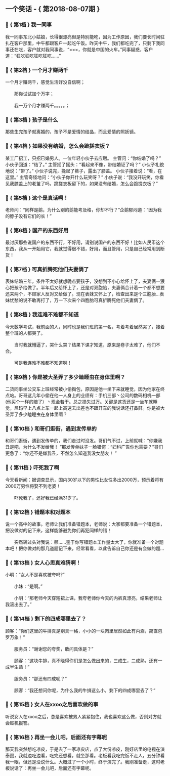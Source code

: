 ## 一个笑话 - { 第2018-08-07期 }
</hr>

### :jack_o_lantern: { 第1档 } 我一同事
我一同事东北小姑娘，长得很漂亮但是特别能吃，因为工作原因，我们要长时间驻扎在客户那里，中午都跟客户一起吃午饭。昨天中午，我们都吃完了，只剩下我同事还在吃，客户就对我同事说，“×××，你就是中国的火车。”同事疑惑，客户道：“狂吃狂吃狂吃狂吃……”


### :jack_o_lantern: { 第2档 } 一个月才赚两千
一个月才赚两千，感觉生活好没自信啊；<br/><br/>　　那你试试加个万字；<br/><br/>　　我一万个月才赚两千。。。。。；


### :jack_o_lantern: { 第3档 } 孩子是什么
那些生完孩子就离婚的，孩子不是爱情的结晶，而且爱情的照妖镜。


### :jack_o_lantern: { 第4档 } 如果没有结婚，怎么会跪搓衣板？
某工厂招工，只招已婚男人。一位年轻小伙子去应聘。 主管问：“你结婚了吗？” 小伙子回道：“结了。” 主管摇了摇头：“看起来不像，带结婚证了吗？” 小伙子礼貌地说：“带了。” 小伙子说完，挽起了裤子，露出了膝盖。 小伙子接着说：“看，在这里。” 主管奇怪地问：“小伙子你开什么玩笑呀？” 小伙子说：“我没开玩笑，你看见我膝盖上的老茧了吗，跪搓衣板留下的，如果没有结婚，怎么会跪搓衣板？”


### :jack_o_lantern: { 第5档 } 这个是真话啊！
老师问：“同样是鹅，为什么别的鹅能考及格，你却不行？”企鹅郁闷道：“因为我的脖子没有它们的长！”


### :jack_o_lantern: { 第6档 } 国产的东西好用
最讨厌那些说国产的东西不行，不好用，请别说国产的东西不好！比如人民币这个东西，我从一开始用它，我就觉得很不错，好用，而且管用，只是自己经常用到断货！


### :jack_o_lantern: { 第7档 } 可真折腾死他们夫妻俩了
表妹结婚三年，条件不太好就想晚点要孩子，没想到不小心给怀上了，夫妻俩一狠心把孩子给做了。半年后又给怀上了，还是对双胞胎，夫妻俩合计着一个都不想要还来两个，不顾家人反对又给做了。现在表妹又怀上了，检查出来是个三胞胎…表妹忧愁的说不敢再打了，万一下次来个四胞胎可真折腾死他们夫妻俩了。


### :jack_o_lantern: { 第8档 } 我连难不难都不知道
今天数学考试，我前面的人，同时也是我们班的第一名，考着考着居然哭了，接着整个班的人都哭了。<br/><br/>　　当时我就懵逼了，哭什么哭？结果下课才知道，原来是卷子太难了，他们不会。<br/><br/>　　可是我连难不难都不知道啊！


### :jack_o_lantern: { 第9档 } 你是被大圣弄了多少瞌睡虫在身体里啊？
二货同事坐公交车上班经常被小偷掏包，原因是他一坐下来就睡觉，因为他家在终点站。哥哥这几年小偷在他一人身上的业绩有：手机三部丶公司的数码相机一部(他买个一样的赔了）丶现金若干。总之损失过万。关键是这货还是一坐车就睡觉，尼玛早上八点上车一起上高速去出差也不跟开车的我说话还打鼻鼾。你是被大圣弄了多少瞌睡虫在身体里啊？


### :jack_o_lantern: { 第10档 } 和哥们逛街，遇到发传单的
和哥们逛街，遇到发传单的，我们走过时没发。哥们气不过，上前就喊：“你嫌我丑是吧，为什么不发给我！ ”那发传单妹子一脸错愕：“妇科广告你也需要？”哥们更急了：“你还不是嫌我丑，不然怎么知道我没女朋友！ ”


### :jack_o_lantern: { 第11档 } 吓死我了啊
今天看新闻：据调查显示，国内30岁以下的男性比女性多出2000万，预示着将有2000万男性将娶不到老婆！<br/><br/>　　吓死我了，还好我已经满31岁了。


### :jack_o_lantern: { 第12档 } 错题本和对题本
说一个高中的故事。老师让我们准备错题本，老师说：大家都要准备一个错题本，把没做对的记下来，这样能够避免你们再犯同样的错！<br/><br/>　　突然转过头对我说：额……鉴于你写错题本工作量太大了，你就准备一个对题本吧！把你做对的那几道题记下来，经常看看，以此告诉自己你还是有会做的题…


### :jack_o_lantern: { 第13档 } 女人心思真难猜啊！
小明：“女人不是喜欢被夸吗?”<br/><br/>　　小妹：“是啊。”<br/><br/>　　小明：“那老师今天穿短裙上课，我夸老师你今天的内裤真漂亮，结果老师让我滚出去了。”


### :jack_o_lantern: { 第14档 } 剩下的四成哪里去了？
顾客：“你们这里的牛排真是别具一格，小小的一块肉里居然如此有内涵，简直包罗万象！”<br/><br/>　　服务员：“谢谢您的夸奖，敢问具体是？”<br/><br/>　　顾客：“这块牛排，真不晓得你们是怎么做出来的，三成生，二成熟，还有一成半生熟！”<br/><br/>　　服务员：“那还有四成呢？”<br/><br/>　　顾客：“我还想问你呢，为什么我的牛排这么小，剩下的四成哪里去了？”


### :jack_o_lantern: { 第15档 } 女人在xxoo之后喜欢做的事
听说女人在xxoo之后，总是喜欢被男人紧紧抱住，我也喜欢这么做，否则对方就会趁机报警。


### :jack_o_lantern: { 第16档 } 再坐一会儿吧，后面还有字幕呢
那天我突然想吃凉皮，于是去了一家凉皮店，点了大份凉皮，刚好店里的电视在演泰囧，我就边吃边看，吃完还想看，就坐那看。老板看我吃完饭不走人，五分钟看我一眼，但还是没说什么。大概过了一个小时，终于演完了。我刚准备走，这时老板说话了：再坐一会儿吧，后面还有字幕呢。

